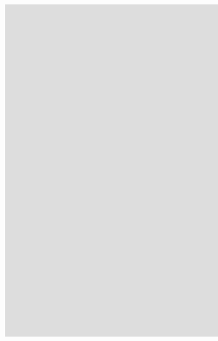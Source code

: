 <figure class="video_container">
      <iframe width="1920" height="1080" src="https://youtube.com/playlist?list=PLazNJuPedW7Qq1icXD84vGsUznGVPPHk8" title="YouTube video player" frameborder="0" allow="accelerometer; autoplay; clipboard-write; encrypted-media; gyroscope; picture-in-picture" allowfullscreen></iframe>
</figure>

